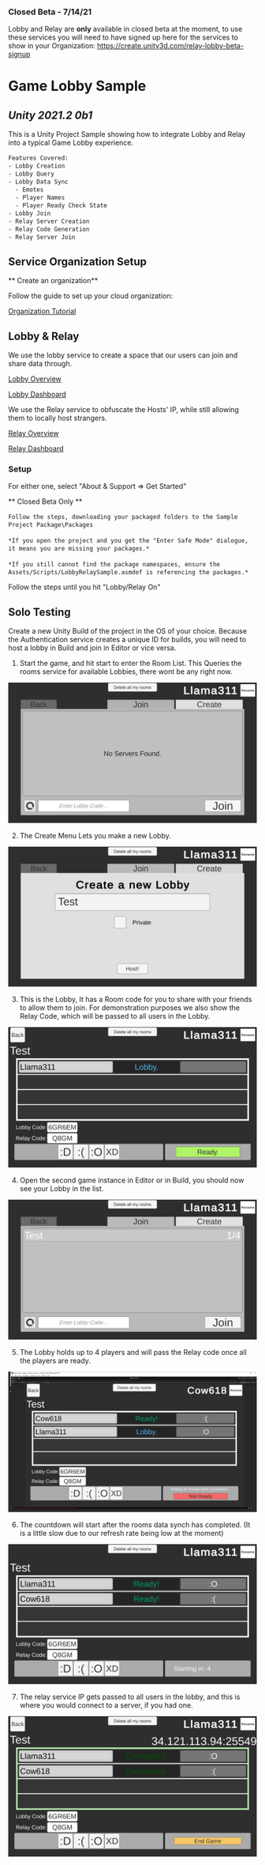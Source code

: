
### Closed Beta - 7/14/21
Lobby and Relay are **only** available in closed beta at the moment, to use these services you will need to have signed up here for the services to show in your Organization: https://create.unity3d.com/relay-lobby-beta-signup

# Game Lobby Sample
## *Unity 2021.2 0b1*

This is a Unity Project Sample showing how to integrate Lobby and Relay into a typical Game Lobby experience.

	Features Covered:
	- Lobby Creation
	- Lobby Query
	- Lobby Data Sync
	  - Emotes
	  - Player Names
	  - Player Ready Check State  
	- Lobby Join
	- Relay Server Creation
	- Relay Code Generation
	- Relay Server Join

## Service Organization Setup
** Create an organization**

Follow the guide to set up your cloud organization:

[Organization Tutorial](https://support.unity.com/hc/en-us/articles/208592876-How-do-I-create-a-new-Organization-)


## Lobby & Relay

We use the lobby service to create a space that our users can join and share data through.

[Lobby Overview](http://documentation.cloud.unity3d.com/en/articles/5371715-unity-lobby-service)

[Lobby Dashboard](https://dashboard.unity3d.com/lobby)


We use the Relay service to obfuscate the Hosts' IP, while still allowing them to locally host strangers.

[Relay Overview](http://documentation.cloud.unity3d.com/en/articles/5371723-relay-overview)

[Relay Dashboard]( https://dashboard.unity3d.com/relay)


### Setup 
For either one, select "About & Support => Get Started"

** Closed Beta Only **

	Follow the steps, downloading your packaged folders to the Sample Project Package\Packages

	*If you open the project and you get the "Enter Safe Mode" dialogue, it means you are missing your packages.*

	*If you still cannot find the package namespaces, ensure the Assets/Scripts/LobbyRelaySample.asmdef is referencing the packages.*

Follow the steps until you hit "Lobby/Relay On"


## Solo Testing

Create a new Unity Build of the project in the OS of your choice.
Because the Authentication service creates a unique ID for builds, you will need to host a lobby in Build and join in Editor or vice versa.

1. Start the game, and hit start to enter the Room List. This Queries the rooms service for available Lobbies, there wont be any right now.

![Join Menu](~Documentation/Images/tutorial_1_lobbyList.png?raw=true "Join Menu")

2. The Create Menu Lets you make a new Lobby.

![Create Menu](~Documentation/Images/tutorial_2_createMenu.png?raw=true)

3. This is the Lobby, It has a Room code for you to share with your friends to allow them to join.
For demonstration purposes we also show the Relay Code, which will be passed to all users in the Lobby.

![Lobby View](~Documentation/Images/tutorial_3_HostGame.png?raw=true)


4. Open the second game instance in Editor or in Build, you should now see your Lobby in the list.

![Populated Join View](~Documentation/Images/tutorial_4_newLobby.png?raw=true)


5. The Lobby holds up to 4 players and will pass the Relay code once all the players are ready.

![Relay Ready!](~Documentation/Images/tutorial_5_editorCow.png?raw=true)


6. The countdown will start after the rooms data synch has completed. (It is a little slow due to our refresh rate being low at the moment)

![Countdown!](~Documentation/Images/tutorial_6_countDown.png?raw=true)


7. The relay service IP gets passed to all users in the lobby, and this is where you would connect to a server, if you had one.

![InGame!](~Documentation/Images/tutorial_7_ingame.png?raw=true)
